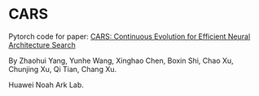 # CARS

Pytorch code for paper: [CARS: Continuous Evolution for Efficient Neural Architecture Search](https://arxiv.org/pdf/1909.04977.pdf)

By Zhaohui Yang, Yunhe Wang, Xinghao Chen, Boxin Shi, Chao Xu, Chunjing Xu, Qi Tian, Chang Xu.

Huawei Noah Ark Lab.
